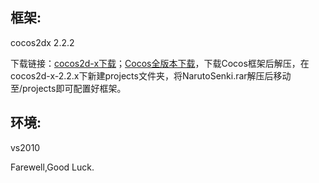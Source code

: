## 框架:

cocos2dx 2.2.2

下载链接：[cocos2d-x下载](https://cocos2d-x.org/download)；[Cocos全版本下载](https://github.com/fusijie/Cocos-Resource "Cocos 资料大全（全版本）")，下载Cocos框架后解压，在cocos2d-x-2.2.x下新建projects文件夹，将NarutoSenki.rar解压后移动至/projects即可配置好框架。
## 环境:

vs2010

Farewell,Good Luck.
